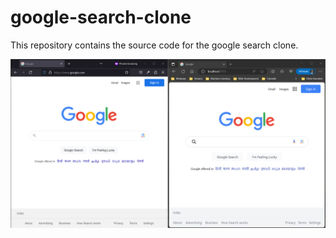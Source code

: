 # google-search-clone

This repository contains the source code for the google search clone.

![Final](https://github.com/thecuriousjuel/google-search-clone/blob/main/final.png)